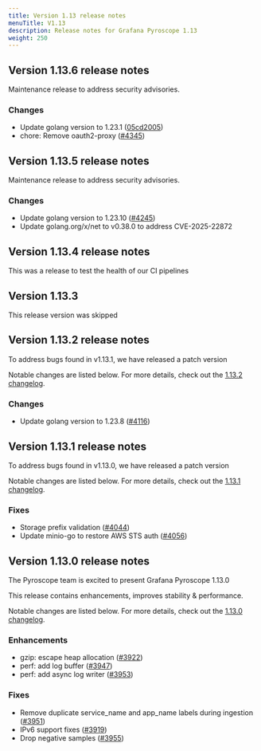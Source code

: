 ```yaml
---
title: Version 1.13 release notes
menuTitle: V1.13
description: Release notes for Grafana Pyroscope 1.13
weight: 250
---
```


## Version 1.13.6 release notes

Maintenance release to address security advisories.


### Changes

* Update golang version to 1.23.1 ([05cd2005](https://github.com/grafana/pyroscope/commits/05cd20055b6462211e774580a09137259cb58dae))
* chore: Remove oauth2-proxy ([#4345](https://github.com/grafana/pyroscope/pull/4345))

## Version 1.13.5 release notes

Maintenance release to address security advisories.


### Changes

* Update golang version to 1.23.10 ([#4245](https://github.com/grafana/pyroscope/pull/4245))
* Update golang.org/x/net to v0.38.0 to address CVE-2025-22872


## Version 1.13.4 release notes

This was a release to test the health of our CI pipelines

## Version 1.13.3

This release version was skipped

## Version 1.13.2 release notes

To address bugs found in v1.13.1, we have released a patch version

Notable changes are listed below. For more details, check out the [1.13.2 changelog](https://github.com/grafana/pyroscope/compare/v1.13.1...v1.13.2).

### Changes

* Update golang version to 1.23.8 ([#4116](https://github.com/grafana/pyroscope/pull/4116))


## Version 1.13.1 release notes

To address bugs found in v1.13.0, we have released a patch version

Notable changes are listed below. For more details, check out the [1.13.1 changelog](https://github.com/grafana/pyroscope/compare/v1.13.0...v1.13.1).

### Fixes

* Storage prefix validation ([#4044](https://github.com/grafana/pyroscope/pull/4044))
* Update minio-go to restore AWS STS auth ([#4056](https://github.com/grafana/pyroscope/pull/4056))

## Version 1.13.0 release notes

The Pyroscope team is excited to present Grafana Pyroscope 1.13.0

This release contains enhancements, improves stability & performance.

Notable changes are listed below. For more details, check out the [1.13.0 changelog](https://github.com/grafana/pyroscope/compare/v1.12.0...v1.13.0).

### Enhancements
* gzip: escape heap allocation ([#3922](https://github.com/grafana/pyroscope/pull/3922))
* perf: add log buffer ([#3947](https://github.com/grafana/pyroscope/pull/3947))
* perf: add async log writer ([#3953](https://github.com/grafana/pyroscope/pull/3953))

### Fixes
* Remove duplicate service_name and app_name labels during ingestion ([#3951](https://github.com/grafana/pyroscope/pull/3951))
* IPv6 support fixes ([#3919](https://github.com/grafana/pyroscope/pull/3919))
* Drop negative samples ([#3955](https://github.com/grafana/pyroscope/pull/3955))
